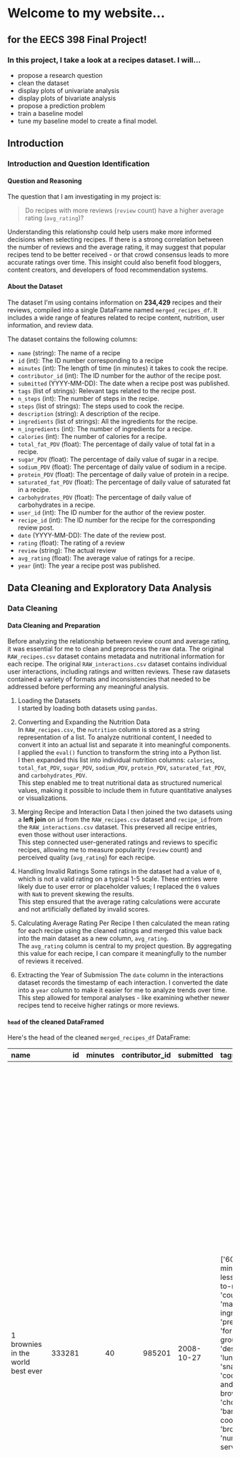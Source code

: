 # Welcome to my website...

## for the EECS 398 Final Project!

### In this project, I take a look at a recipes dataset. I will...

- propose a research question
- clean the dataset
- display plots of univariate analysis
- display plots of bivariate analysis
- propose a prediction problem
- train a baseline model
- tune my baseline model to create a final model.

## Introduction

### Introduction and Question Identification

#### Question and Reasoning

The question that I am investigating in my project is:

> Do recipes with more reviews (`review` count) have a higher average rating (`avg_rating`)?

Understanding this relationshp could help users make more informed decisions when selecting recipes. If there is a strong correlation between the number of reviews and the average rating, it may suggest that popular recipes tend to be better received - or that crowd consensus leads to more accurate ratings over time. This insight could also benefit food bloggers, content creators, and developers of food recommendation systems.

#### About the Dataset

The dataset I'm using contains information on **234,429** recipes and their reviews, compiled into a single DataFrame named `merged_recipes_df`. It includes a wide range of features related to recipe content, nutrition, user information, and review data.

The dataset contains the following columns:

- `name` (string): The name of a recipe
- `id` (int): The ID number corresponding to a recipe
- `minutes` (int): The length of time (in minutes) it takes to cook the recipe.
- `contributor_id` (int): The ID number for the author of the recipe post.
- `submitted` (YYYY-MM-DD): The date when a recipe post was published.
- `tags` (list of strings): Relevant tags related to the recipe post.
- `n_steps` (int): The number of steps in the recipe.
- `steps` (list of strings): The steps used to cook the recipe.
- `description` (string): A description of the recipe.
- `ingredients` (list of strings): All the ingredients for the recipe.
- `n_ingredients` (int): The number of ingredients for a recipe.
- `calories` (int): The number of calories for a recipe.
- `total_fat_PDV` (float): The percentage of daily value of total fat in a recipe.
- `sugar_PDV` (float): The percentage of daily value of sugar in a recipe.
- `sodium_PDV` (float): The percentage of daily value of sodium in a recipe.
- `protein_PDV` (float): The percentage of daily value of protein in a recipe.
- `saturated_fat_PDV` (float): The percentage of daily value of saturated fat in a recipe.
- `carbohydrates_PDV` (float): The percentage of daily value of carbohydrates in a recipe.
- `user_id` (int): The ID number for the author of the review poster.
- `recipe_id` (int): The ID number for the recipe for the corresponding review post.
- `date` (YYYY-MM-DD): The date of the review post.
- `rating` (float): The rating of a review
- `review` (string): The actual review
- `avg_rating` (float): The average value of ratings for a recipe.
- `year` (int): The year a recipe post was published.

## Data Cleaning and Exploratory Data Analysis

### Data Cleaning

#### Data Cleaning and Preparation

Before analyzing the relationship between review count and average rating, it was essential for me to clean and preprocess the raw data. The original `RAW_recipes.csv` dataset contains metadata and nutritional information for each recipe. The original `RAW_interactions.csv` dataset contains individual user interactions, including ratings and written reviews. These raw datasets contained a variety of formats and inconsistencies that needed to be addressed before performing any meaningful analysis.

1. Loading the Datasets  
   I started by loading both datasets using `pandas`.
2. Converting and Expanding the Nutrition Data  
   In `RAW_recipes.csv`, the `nutrition` column is stored as a string representation of a list. To analyze nutritional content, I needed to convert it into an actual list and separate it into meaningful components.  
    I applied the `eval()` function to transform the string into a Python list.  
    I then expanded this list into individual nutrition columns: `calories`, `total_fat_PDV`, `sugar_PDV`, `sodium_PDV`, `protein_PDV`, `saturated_fat_PDV`, and `carbohydrates_PDV`.  
    This step enabled me to treat nutritional data as structured numerical values, making it possible to include them in future quantitative analyses or visualizations.

3. Merging Recipe and Interaction Data
   I then joined the two datasets using a **left join** on `id` from the `RAW_recipes.csv` dataset and `recipe_id` from the `RAW_interactions.csv` dataset. This preserved all recipe entries, even those without user interactions.  
   This step connected user-generated ratings and reviews to specific recipes, allowing me to measure popularity (`review` count) and perceived quality (`avg_rating`) for each recipe.
4. Handling Invalid Ratings
   Some ratings in the dataset had a value of `0`, which is not a valid rating on a typical 1-5 scale. These entries were likely due to user error or placeholder values; I replaced the `0` values with `NaN` to prevent skewing the results.  
   This step ensured that the average rating calculations were accurate and not artificially deflated by invalid scores.
5. Calculating Average Rating Per Recipe
   I then calculated the mean rating for each recipe using the cleaned ratings and merged this value back into the main dataset as a new column, `avg_rating`.  
   The `avg_rating` column is central to my project question. By aggregating this value for each recipe, I can compare it meaningfully to the number of reviews it received.
6. Extracting the Year of Submission
   The `date` column in the interactions dataset records the timestamp of each interaction. I converted the date into a `year` column to make it easier for me to analyze trends over time.  
   This step allowed for temporal analyses - like examining whether newer recipes tend to receive higher ratings or more reviews.

#### `head` of the cleaned DataFramed

Here's the head of the cleaned `merged_recipes_df` DataFrame:

| name                               |     id | minutes | contributor_id | submitted  | tags                                                                                                                                                                                                                        | n_steps | steps                                                                                                                                                                                                                                                                                                                                                                                                                                                                                                                                                                                                                                                                                                                                                                                                                              | description                                                                                                                                                                                                                                                                                                                                                                      | ingredients                                                                                                                                                                    | n_ingredients | calories | total_fat_PDV | sugar_PDV | sodium_PDV | protein_PDV | saturated_fat_PDV | carbohydrates_PDV |     user_id | recipe_id | date       | rating | review                                                                                                                                                                                                                                                                                                                                           | avg_rating | year |
| :--------------------------------- | -----: | ------: | -------------: | :--------- | :-------------------------------------------------------------------------------------------------------------------------------------------------------------------------------------------------------------------------- | ------: | :--------------------------------------------------------------------------------------------------------------------------------------------------------------------------------------------------------------------------------------------------------------------------------------------------------------------------------------------------------------------------------------------------------------------------------------------------------------------------------------------------------------------------------------------------------------------------------------------------------------------------------------------------------------------------------------------------------------------------------------------------------------------------------------------------------------------------------- | :------------------------------------------------------------------------------------------------------------------------------------------------------------------------------------------------------------------------------------------------------------------------------------------------------------------------------------------------------------------------------- | :----------------------------------------------------------------------------------------------------------------------------------------------------------------------------- | ------------: | -------: | ------------: | --------: | ---------: | ----------: | ----------------: | ----------------: | ----------: | --------: | :--------- | -----: | :----------------------------------------------------------------------------------------------------------------------------------------------------------------------------------------------------------------------------------------------------------------------------------------------------------------------------------------------- | ---------: | ---: |
| 1 brownies in the world best ever  | 333281 |      40 |         985201 | 2008-10-27 | ['60-minutes-or-less', 'time-to-make', 'course', 'main-ingredient', 'preparation', 'for-large-groups', 'desserts', 'lunch', 'snacks', 'cookies-and-brownies', 'chocolate', 'bar-cookies', 'brownies', 'number-of-servings'] |      10 | ['heat the oven to 350f and arrange the rack in the middle', 'line an 8-by-8-inch glass baking dish with aluminum foil', 'combine chocolate and butter in a medium saucepan and cook over medium-low heat , stirring frequently , until evenly melted', 'remove from heat and let cool to room temperature', 'combine eggs , sugar , cocoa powder , vanilla extract , espresso , and salt in a large bowl and briefly stir until just evenly incorporated', 'add cooled chocolate and mix until uniform in color', 'add flour and stir until just incorporated', 'transfer batter to the prepared baking dish', 'bake until a tester inserted in the center of the brownies comes out clean , about 25 to 30 minutes', 'remove from the oven and cool completely before cutting']                                                  | these are the most; chocolatey, moist, rich, dense, fudgy, delicious brownies that you'll ever make.....sereiously! there's no doubt that these will be your fav brownies ever for you can add things to them or make them plain.....either way they're pure heaven!                                                                                                             | ['bittersweet chocolate', 'unsalted butter', 'eggs', 'granulated sugar', 'unsweetened cocoa powder', 'vanilla extract', 'brewed espresso', 'kosher salt', 'all-purpose flour'] |             9 |    138.4 |            10 |        50 |          3 |           3 |                19 |                 6 |      386585 |    333281 | 2008-11-19 |      4 | These were pretty good, but took forever to bake. I would send it ended up being almost an hour! Even then, the brownies stuck to the foil, and were on the overly moist side and not easy to cut. They did taste quite rich, though! Made for My 3 Chefs.                                                                                       |          4 | 2008 |
| 1 in canada chocolate chip cookies | 453467 |      45 |        1848091 | 2011-04-11 | ['60-minutes-or-less', 'time-to-make', 'cuisine', 'preparation', 'north-american', 'for-large-groups', 'canadian', 'british-columbian', 'number-of-servings']                                                               |      12 | ['pre-heat oven the 350 degrees f', 'in a mixing bowl , sift together the flours and baking powder', 'set aside', 'in another mixing bowl , blend together the sugars , margarine , and salt until light and fluffy', 'add the eggs , water , and vanilla to the margarine / sugar mixture and mix together until well combined', 'add in the flour mixture to the wet ingredients and blend until combined', 'scrape down the sides of the bowl and add the chocolate chips', 'mix until combined', 'scrape down the sides to the bowl again', 'using an ice cream scoop , scoop evenly rounded balls of dough and place of cookie sheet about 1 - 2 inches apart to allow for spreading during baking', 'bake for 10 - 15 minutes or until golden brown on the outside and soft & chewy in the center', 'serve hot and enjoy !'] | this is the recipe that we use at my school cafeteria for chocolate chip cookies. they must be the best chocolate chip cookies i have ever had! if you don't have margarine or don't like it, then just use butter (softened) instead.                                                                                                                                           | ['white sugar', 'brown sugar', 'salt', 'margarine', 'eggs', 'vanilla', 'water', 'all-purpose flour', 'whole wheat flour', 'baking soda', 'chocolate chips']                    |            11 |    595.1 |            46 |       211 |         22 |          13 |                51 |                26 |      424680 |    453467 | 2012-01-26 |      5 | Originally I was gonna cut the recipe in half (just the 2 of us here), but then we had a park-wide yard sale, & I made the whole batch & used them as enticements for potential buyers ~ what the hey, a free cookie as delicious as these are, definitely works its magic! Will be making these again, for sure! Thanks for posting the recipe! |          5 | 2012 |
| 412 broccoli casserole             | 306168 |      40 |          50969 | 2008-05-30 | ['60-minutes-or-less', 'time-to-make', 'course', 'main-ingredient', 'preparation', 'side-dishes', 'vegetables', 'easy', 'beginner-cook', 'broccoli']                                                                        |       6 | ['preheat oven to 350 degrees', 'spray a 2 quart baking dish with cooking spray , set aside', 'in a large bowl mix together broccoli , soup , one cup of cheese , garlic powder , pepper , salt , milk , 1 cup of french onions , and soy sauce', 'pour into baking dish , sprinkle remaining cheese over top', 'bake for 25 minutes or until cheese is lightly browned', 'sprinkle with rest of french fried onions and bake until onions are browned and cheese is bubbly , about 10 more minutes']                                                                                                                                                                                                                                                                                                                              | since there are already 411 recipes for broccoli casserole posted to "zaar" ,i decided to call this one #412 broccoli casserole.i don't think there are any like this one in the database. i based this one on the famous "green bean casserole" from campbell's soup. but i think mine is better since i don't like cream of mushroom soup.submitted to "zaar" on may 28th,2008 | ['frozen broccoli cuts', 'cream of chicken soup', 'sharp cheddar cheese', 'garlic powder', 'ground black pepper', 'salt', 'milk', 'soy sauce', 'french-fried onions']          |             9 |    194.8 |            20 |         6 |         32 |          22 |                36 |                 3 |       29782 |    306168 | 2008-12-31 |      5 | This was one of the best broccoli casseroles that I have ever made. I made my own chicken soup for this recipe. I was a bit worried about the tsp of soy sauce but it gave the casserole the best flavor. YUM!                                                                                                                                   |          5 | 2008 |
|                                    |        |         |                |            |                                                                                                                                                                                                                             |         |                                                                                                                                                                                                                                                                                                                                                                                                                                                                                                                                                                                                                                                                                                                                                                                                                                    |                                                                                                                                                                                                                                                                                                                                                                                  |                                                                                                                                                                                |               |          |               |           |            |             |                   |                   |             |           |            |        | The photos you took (shapeweaver) inspired me to make this recipe and it actually does look just like them when it comes out of the oven.                                                                                                                                                                                                        |            |      |
|                                    |        |         |                |            |                                                                                                                                                                                                                             |         |                                                                                                                                                                                                                                                                                                                                                                                                                                                                                                                                                                                                                                                                                                                                                                                                                                    |                                                                                                                                                                                                                                                                                                                                                                                  |                                                                                                                                                                                |               |          |               |           |            |             |                   |                   |             |           |            |        | Thanks so much for sharing your recipe shapeweaver. It was wonderful! Going into my family's favorite Zaar cookbook :)                                                                                                                                                                                                                           |            |      |
| 412 broccoli casserole             | 306168 |      40 |          50969 | 2008-05-30 | ['60-minutes-or-less', 'time-to-make', 'course', 'main-ingredient', 'preparation', 'side-dishes', 'vegetables', 'easy', 'beginner-cook', 'broccoli']                                                                        |       6 | ['preheat oven to 350 degrees', 'spray a 2 quart baking dish with cooking spray , set aside', 'in a large bowl mix together broccoli , soup , one cup of cheese , garlic powder , pepper , salt , milk , 1 cup of french onions , and soy sauce', 'pour into baking dish , sprinkle remaining cheese over top', 'bake for 25 minutes or until cheese is lightly browned', 'sprinkle with rest of french fried onions and bake until onions are browned and cheese is bubbly , about 10 more minutes']                                                                                                                                                                                                                                                                                                                              | since there are already 411 recipes for broccoli casserole posted to "zaar" ,i decided to call this one #412 broccoli casserole.i don't think there are any like this one in the database. i based this one on the famous "green bean casserole" from campbell's soup. but i think mine is better since i don't like cream of mushroom soup.submitted to "zaar" on may 28th,2008 | ['frozen broccoli cuts', 'cream of chicken soup', 'sharp cheddar cheese', 'garlic powder', 'ground black pepper', 'salt', 'milk', 'soy sauce', 'french-fried onions']          |             9 |    194.8 |            20 |         6 |         32 |          22 |                36 |                 3 | 1.19628e+06 |    306168 | 2009-04-13 |      5 | I made this for my son's first birthday party this weekend. Our guests INHALED it! Everyone kept saying how delicious it was. I was I could have gotten to try it.                                                                                                                                                                               |          5 | 2009 |
| 412 broccoli casserole             | 306168 |      40 |          50969 | 2008-05-30 | ['60-minutes-or-less', 'time-to-make', 'course', 'main-ingredient', 'preparation', 'side-dishes', 'vegetables', 'easy', 'beginner-cook', 'broccoli']                                                                        |       6 | ['preheat oven to 350 degrees', 'spray a 2 quart baking dish with cooking spray , set aside', 'in a large bowl mix together broccoli , soup , one cup of cheese , garlic powder , pepper , salt , milk , 1 cup of french onions , and soy sauce', 'pour into baking dish , sprinkle remaining cheese over top', 'bake for 25 minutes or until cheese is lightly browned', 'sprinkle with rest of french fried onions and bake until onions are browned and cheese is bubbly , about 10 more minutes']                                                                                                                                                                                                                                                                                                                              | since there are already 411 recipes for broccoli casserole posted to "zaar" ,i decided to call this one #412 broccoli casserole.i don't think there are any like this one in the database. i based this one on the famous "green bean casserole" from campbell's soup. but i think mine is better since i don't like cream of mushroom soup.submitted to "zaar" on may 28th,2008 | ['frozen broccoli cuts', 'cream of chicken soup', 'sharp cheddar cheese', 'garlic powder', 'ground black pepper', 'salt', 'milk', 'soy sauce', 'french-fried onions']          |             9 |    194.8 |            20 |         6 |         32 |          22 |                36 |                 3 |      768828 |    306168 | 2013-08-02 |      5 | Loved this. Be sure to completely thaw the broccoli. I didn&#039;t and it didn&#039;t get done in time specified. Just cooked it a little longer though and it was perfect. Thanks Chef.                                                                                                                                                         |          5 | 2013 |

### Univariate Analysis

#### `plotly` plot 1: **Histogram** that displays the distribution of average ratings (`avg_rating`) for recipes:

The histogram shows that the distribution of average recipe ratings is **left-skewed**, with most recipes receiving high ratings. However, there is a noticable drop between the number of recipes with an **average rating of 4.5** and those with a **perfect 5.0**, suggesting that while many recipes are well-received, far fewer consistently earn top marks.

#### `plotly` plot 2: **Histogram** that displays the distribution of the number of steps (`n_steps`) for recipes:

The histogram of recipe steps is **right-skewed**, indicating that while some recipes are quite complex, the majority involve a manageable **5 to 10 steps**. This suggests that most users tend to submit relatively simple recipes - which may attract more reviews and higher ratings due to their accessibility, a factor worth considering when exploring the relationship between review count and average rating.

### Bivariate Analysis

#### `plotly` plot 3: **Scatter plot** that displays the relationship between the number of reviews (`review` count) and average rating (`avg_rating`)

The scatter plot shows that most recipes cluster around **20 to 40 reviews** with **average ratings between 4 and 5**. While this suggests that popular recipes tend to be highly rated, the relatively flat trend line indicates **no strong linear relationship** between review count and average rating - implying that simply having more reviews doesn't necessarily mean a recipe is rated higher.

#### `plotly` plot 4: **Bar chart** that displays the distribution of the average percentage of daily value in sugar (`sugar_PDV`) for recipes at or below 2,000 calories in recipes by year (`year`)

The bar chart reveals that the **average sugar percentage of daily value** in recipes has remained relatively stable since 2008, but shows a noticable **increase beginning around 2015**, with peaks in **2015 and 2018**, which suggests that in recent years, users may be submitted **sweeter or less health-conscious recipes**. To ensure a more accurate representation, this analysis includes only recipes with **2,000 calories or fewer**, as those above that threshold contained **extreme outliers in sugar content** that skewed the data.

### Interesting Aggregates

Here's a pivot table that summarizes the yearly trends (`year`) in recipe reviews (`review` count) and average ratings (`avg_rating`):

| year | avg_rating | review |
| ---: | ---------: | -----: |
| 2008 |    4.62743 |  31593 |
| 2009 |    4.67466 |  48420 |
| 2010 |    4.70223 |  36970 |
| 2011 |    4.70723 |  29187 |
| 2012 |    4.73037 |  23827 |
| 2013 |    4.70944 |  21849 |
| 2014 |    4.68466 |  12580 |
| 2015 |     4.6112 |   8206 |
| 2016 |    4.59224 |   5999 |
| 2017 |    4.59481 |   8825 |
| 2018 |    4.59397 |   6915 |

The pivot table summarizes **yearly trends in both average recipe ratings and total review counts**, providing a broader view of how user engagement and user perceptions have evolved ofer time. By tracking these metrics from year to year, I can identify periods of **increased actiivty or shifting user preferences** - which helps contextualize my main question about the relationship between **review count** and **average rating**. For example,a rise in review volume without a corresponding increase in average rating could suggest that more reviews don't always translate to higher recipe approval.

### Imputation

Only the missing values in the `rating` column needed to be imputed with a value of `Na.N` because the `rating` column was the only column from the `RAW_interactions.csv` file that contained missing values.

## Framing a Prediction Problem

### Problem Identification

The goal of my prediction task is to **predict the average rating** (`avg_rating`) that a recipe receives based on various features such as number of reviews, ingredients, nutritional values, and more. Because `avg_rating` is a **continuous numerical variable**, this is a **regression problem**.

- Response Variable: The response variable I am predicting is `avg_rating`. I chose this variable because it reflects how positively a recipe is received by users, and predicting it can help identify what kinds of recipes are mosr likely to be rated highly.
- Evaluation Metric: I am using the **coefficient of determination (R^2)** to evaluate my models' performance. The R^2 value measures the proportion of variance in the response variable that can be explained by the features used in the model. I chose R^2 over other regression metrics (like MAE or RMSE) becauase it provides an interpretable measure of **how well the model captures the variability in recipe ratings**, which is especially useful when comparing different models or feature sets.

## Baseline Model

For my baseline model, I used a **linear regression** approach to predict the `avg_rating` of a recipe based on two features:

- `review_count`: the number of user-submitted reviews per recipe
- `calories`: the total calorie content of the recipe

Both features are **quantitative variables**. Because the model uses only numeric data, no encoding (such as one-hot encoding) was necessary. I standardized the feature values using a **StandardScaler** to ensure both variables contributed equally during model training.

After splitting the data into training and testing sets (80% train, 20% test), I evaluated model performance using the **R^2 (coefficient of determination)** metric. This metric tells me how well the model explains variability in the response variable.

The R^2 score value for the baseline model is 0.0003; this value is extremely low - close to zero - which means that the model explains **virtually none of the variance** in average recipe ratings. This suggests that simply knowing how many reviews a recipe has and its calorie content is **not sufficient** to accurately predict its rating. Therefore, I do **not** consider this baseline model to be good. This model serves primarily as a starting point for comparison as I explore more complex models and richer sets of features.

## Final Model

For my final model, I introduced two additional features: `protein_PDV` (percentage of daily value for protein) and `n_ingredients` (number of ingredients in a recipe). I chose these features because they provide valuable nutritional and complexity-related information about each recipe. Recipes that are high in protein or require more ingredients may influence user satisfaction and perceived quality, which in turn could affect their average ratings. Including these variables helps capture underlying patterns in the data that go beyond basic calorie cound and review frequency, which were used in the baseline model.

To model the prediction task, I used a **Random Forest Regressor**, a non-linear ensemble method that is well-suited for capturing complex relationships in the data. This choice was motivated by the fact that user ratings can be influenced by a combination of interactions between features that a linear model might not be able to capture.

I applied preprocessing using a `ColumnTransformer`:

- I **standardized** numeric features (`calories`, `protein_PDV`, and `n_ingredients`) using `StandardScaler`.
- I **normalized** the highly skewed `review_count` using `QuantileTransformer` with a normal output distribution.

I then used **GridSearchCV** to tune the hyperparameters of the Random Forest model. The best hyperparameters from the grid search were:

- `n_estimators`: 100
- `max_depth`: None
- `min_sample_split`: 2

I selected the best model by evaluating its performance using 5-fold cross-validation, with the **coefficient of determination (R^2)** as the evaluation metric. The R^2 is an appropriate metric for regression tasks because it quantifies how much of the variance in the response variable is explained by the model.

The final model achieved an **R^2 score of 0.4502**, a substantial improvement over the **baseline model's R^2 score of 0.0003**. This suggests that incorporating domain knowledge through new features and using a more expressive model significantly improved the model's ability to predict average recipe ratings.
